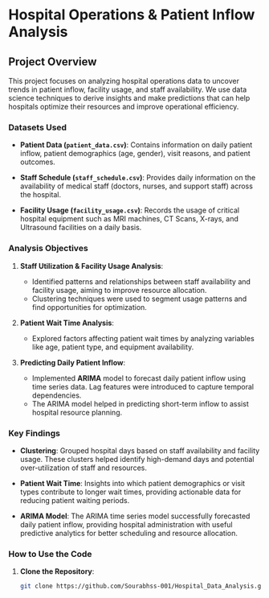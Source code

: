 # Hospital Operations & Patient Inflow Analysis

## Project Overview

This project focuses on analyzing hospital operations data to uncover trends in patient inflow, facility usage, and staff availability. We use data science techniques to derive insights and make predictions that can help hospitals optimize their resources and improve operational efficiency.

### Datasets Used

- **Patient Data (`patient_data.csv`)**:
  Contains information on daily patient inflow, patient demographics (age, gender), visit reasons, and patient outcomes.
  
- **Staff Schedule (`staff_schedule.csv`)**:
  Provides daily information on the availability of medical staff (doctors, nurses, and support staff) across the hospital.
  
- **Facility Usage (`facility_usage.csv`)**:
  Records the usage of critical hospital equipment such as MRI machines, CT Scans, X-rays, and Ultrasound facilities on a daily basis.

### Analysis Objectives

1. **Staff Utilization & Facility Usage Analysis**:
   - Identified patterns and relationships between staff availability and facility usage, aiming to improve resource allocation.
   - Clustering techniques were used to segment usage patterns and find opportunities for optimization.
   
2. **Patient Wait Time Analysis**:
   - Explored factors affecting patient wait times by analyzing variables like age, patient type, and equipment availability.
   
3. **Predicting Daily Patient Inflow**:
   - Implemented **ARIMA** model to forecast daily patient inflow using time series data. Lag features were introduced to capture temporal dependencies.
   - The ARIMA model helped in predicting short-term inflow to assist hospital resource planning.

### Key Findings

- **Clustering**: Grouped hospital days based on staff availability and facility usage. These clusters helped identify high-demand days and potential over-utilization of staff and resources.
  
- **Patient Wait Time**: Insights into which patient demographics or visit types contribute to longer wait times, providing actionable data for reducing patient waiting periods.

- **ARIMA Model**: The ARIMA time series model successfully forecasted daily patient inflow, providing hospital administration with useful predictive analytics for better scheduling and resource allocation.

### How to Use the Code

1. **Clone the Repository**:
   ```bash
   git clone https://github.com/Sourabhss-001/Hospital_Data_Analysis.git
